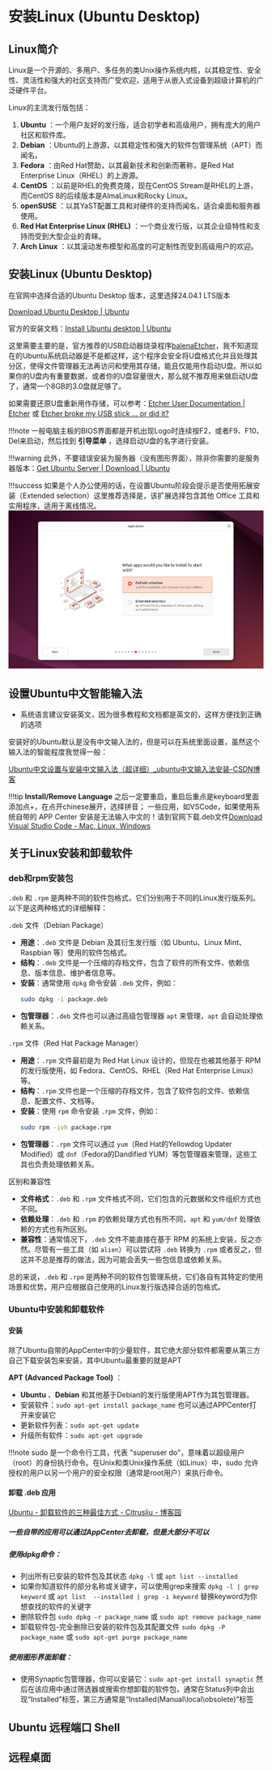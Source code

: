 # 安装Linux (Ubuntu Desktop)

## Linux简介

Linux是一个开源的、多用户、多任务的类Unix操作系统内核，以其稳定性、安全性、灵活性和强大的社区支持而广受欢迎，适用于从嵌入式设备到超级计算机的广泛硬件平台。

Linux的主流发行版包括：

1. **Ubuntu** ：一个用户友好的发行版，适合初学者和高级用户，拥有庞大的用户社区和软件库。
2. **Debian** ：Ubuntu的上游源，以其稳定性和强大的软件包管理系统（APT）而闻名。
3. **Fedora** ：由Red Hat赞助，以其最新技术和创新而著称，是Red Hat Enterprise Linux（RHEL）的上游源。
4. **CentOS** ：以前是RHEL的免费克隆，现在CentOS Stream是RHEL的上游，而CentOS 8的后续版本是AlmaLinux和Rocky Linux。
5. **openSUSE** ：以其YaST配置工具和对硬件的支持而闻名，适合桌面和服务器使用。
6. **Red Hat Enterprise Linux (RHEL)** ：一个商业发行版，以其企业级特性和支持而受到大型企业的青睐。
7. **Arch Linux** ：以其滚动发布模型和高度的可定制性而受到高级用户的欢迎。

## 安装Linux (Ubuntu Desktop)

在官网中选择合适的Ubuntu Desktop 版本，这里选择24.04.1 LTS版本

[Download Ubuntu Desktop | Ubuntu](https://ubuntu.com/download/desktop)

官方的安装文档：[Install Ubuntu desktop | Ubuntu](https://ubuntu.com/tutorials/install-ubuntu-desktop#1-overview)

这里需要主要的是，官方推荐的USB启动器烧录程序[balenaEtcher](https://etcher.balena.io/)，我不知道现在的Ubuntu系统启动器是不是都这样，这个程序会安全将U盘格式化并且处理其分区，使得文件管理器无法再访问和使用其存储，能且仅能用作启动U盘。所以如果你的U盘内有重要数据，或者你的U盘容量很大，那么就不推荐用来做启动U盘了，通常一个8GB的3.0盘就足够了。

如果需要还原U盘重新用作存储，可以参考：[Etcher User Documentation | Etcher](https://etcher-docs.balena.io/USER-DOCUMENTATION#recovering-broken-drives) 或 [Etcher broke my USB stick … or did it?](https://blog.balena.io/did-etcher-break-my-usb-sd-card/)

!!!note
    一般电脑主板的BIOS界面都是开机出现Logo时连续按F2，或者F9、F10、Del来启动，然后找到 **引导菜单** ，选择启动U盘的名字进行安装。

!!!warning
    此外，不要错误安装为服务器（没有图形界面），除非你需要的是服务器版本：[Get Ubuntu Server | Download | Ubuntu](https://ubuntu.com/download/server#how-to-install-lts)

!!!success
    如果是个人办公使用的话，在设置Ubuntu阶段会提示是否使用拓展安装（Extended selection）这里推荐选择是，该扩展选择包含其他 Office 工具和实用程序，适用于离线情况。![1735903617437](image/installUbuntu/1735903617437.png)

## 设置Ubuntu中文智能输入法

* 系统语言建议安装英文，因为很多教程和文档都是英文的，这样方便找到正确的选项

安装好的Ubuntu默认是没有中文输入法的，但是可以在系统里面设置，虽然这个输入法的智能程度我觉得一般：

[Ubuntu中文设置与安装中文输入法（超详细）_ubuntu中文输入法安装-CSDN博客](https://blog.csdn.net/fr16021028/article/details/125891812)

!!!tip
    **Install/Remove Language** 之后一定要重启，重启后重点是keyboard里面添加点+，在点开chinese展开，选择拼音；
    一些应用，如VSCode，如果使用系统自带的 APP Center 安装是无法输入中文的！请到官网下载.deb文件[Download Visual Studio Code - Mac, Linux, Windows](https://code.visualstudio.com/Download)

## 关于Linux安装和卸载软件

### deb和rpm安装包

`.deb` 和 `.rpm` 是两种不同的软件包格式，它们分别用于不同的Linux发行版系列。以下是这两种格式的详细解释：

`.deb` 文件（Debian Package）

- **用途**：`.deb` 文件是 Debian 及其衍生发行版（如 Ubuntu、Linux Mint、Raspbian 等）使用的软件包格式。
- **结构**：`.deb` 文件是一个压缩的存档文件，包含了软件的所有文件、依赖信息、版本信息、维护者信息等。
- **安装**：通常使用 `dpkg` 命令安装 `.deb` 文件，例如：
  ```bash
  sudo dpkg -i package.deb
  ```
- **包管理器**：`.deb` 文件也可以通过高级包管理器 `apt` 来管理，`apt` 会自动处理依赖关系。

`.rpm` 文件（Red Hat Package Manager）

- **用途**：`.rpm` 文件最初是为 Red Hat Linux 设计的，但现在也被其他基于 RPM 的发行版使用，如 Fedora、CentOS、RHEL（Red Hat Enterprise Linux）等。
- **结构**：`.rpm` 文件也是一个压缩的存档文件，包含了软件包的文件、依赖信息、配置文件、文档等。
- **安装**：使用 `rpm` 命令安装 `.rpm` 文件，例如：
  ```bash
  sudo rpm -ivh package.rpm
  ```
- **包管理器**：`.rpm` 文件可以通过 `yum`（Red Hat的Yellowdog Updater Modified）或 `dnf`（Fedora的Dandified YUM）等包管理器来管理，这些工具也负责处理依赖关系。

区别和兼容性

- **文件格式**：`.deb` 和 `.rpm` 文件格式不同，它们包含的元数据和文件组织方式也不同。
- **依赖处理**：`.deb` 和 `.rpm` 的依赖处理方式也有所不同，`apt` 和 `yum/dnf` 处理依赖的方式也有所区别。
- **兼容性**：通常情况下，`.deb` 文件不能直接在基于 RPM 的系统上安装，反之亦然。尽管有一些工具（如 `alien`）可以尝试将 `.deb` 转换为 `.rpm` 或者反之，但这并不总是推荐的做法，因为可能会丢失一些包信息或依赖关系。

总的来说，`.deb` 和 `.rpm` 是两种不同的软件包管理系统，它们各自有其特定的使用场景和优势。用户应根据自己使用的Linux发行版选择合适的包格式。

### Ubuntu中安装和卸载软件

#### 安装

除了Ubuntu自带的AppCenter中的少量软件，其它绝大部分软件都需要从第三方自己下载安装包来安装，其中Ubuntu最重要的就是APT

**APT (Advanced Package Tool)** ：

* **Ubuntu** 、**Debian** 和其他基于Debian的发行版使用APT作为其包管理器。
* 安装软件：`sudo apt-get install package_name` 也可以通过APPCenter打开来安装它
* 更新软件列表：`sudo apt-get update`
* 升级所有软件：`sudo apt-get upgrade`

!!!note
    sudo 是一个命令行工具，代表 "superuser do"，意味着以超级用户（root）的身份执行命令。在Unix和类Unix操作系统（如Linux）中，sudo 允许授权的用户以另一个用户的安全权限（通常是root用户）来执行命令。

#### 卸载 .deb 应用

[Ubuntu - 卸载软件的三种最佳方式 - Citrusliu - 博客园](https://www.cnblogs.com/citrus/p/13879838.html)

##### 一些自带的应用可以通过AppCenter去卸载，但是大部分不可以

##### 使用dpkg命令：

* 列出所有已安装的软件包及其状态 `dpkg -l` 或 `apt list --installed`
* 如果你知道软件的部分名称或关键字，可以使用grep来搜索 `dpkg -l | grep keyword` 或 `apt list  --installed | grep -i keyword` 替换keyword为你想查找的软件的关键字
* 删除软件包 `sudo dpkg -r package_name` 或 `sudo apt remove package_name`
* 卸载软件包-完全删除已安装的软件包及其配置文件 `sudo dpkg -P package_name` 或 `sudo apt-get purge package_name`

##### 使用图形界面卸载：

* 使用Synaptic包管理器，你可以安装它：`sudo apt-get install synaptic` 然后在该应用中通过筛选器或搜索你想卸载的软件包，通常在Status列中会出现“Installed”标签，第三方通常是“Installed(Manual\local\obsolete)”标签

## Ubuntu 远程端口 Shell

## 远程桌面
